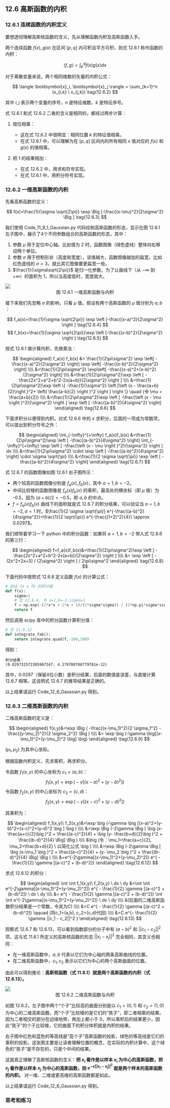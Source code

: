 
## 12.6 高斯函数的内积

### 12.6.1 连续函数的内积定义

要想透彻理解高斯核函数的含义，先从理解函数内积及高斯函数入手。

两个连续函数 $f(x),g(x)$ 在区间 $[p,q]$ 内可积且平方可积，则式 12.6.1 称作函数的内积：

$$
\langle f,g \rangle  = \int_p^q f(x) g(x) dx \tag{12.6.1}
$$

对于离散变量来说，两个相同维数的矢量的内积公式：

$$
\langle \boldsymbol{x}_i, \boldsymbol{x}_j \rangle  = \sum_{k=1}^n (x_{i,k} \ x_{j,k})  \tag{12.6.2}
$$

其中 $i,j$ 表示两个变量的序号，$n$ 是特征维数，$k$ 是特征序号。

式 12.6.1 和式 12.6.2 二者的含义是相同的，都经过两步计算：

1. 按位相乘：
   
   - 这在式 12.6.2 中很明显：相同位置 $k$ 的特征值相乘。
   - 在式 12.6.1 中，可以理解为在 $[p,q]$ 区间内的所有相同 $x$ 值对应的 $f(x)$ 和 $g(x)$ 的值相乘。

2. 把 1 的结果相加：
   
   - 在式 12.6.2 中，用求和符号实现。
   - 在式 12.6.1 中，用积分符号实现。

### 12.6.2 一维高斯函数的内积

先看高斯函数的定义：

$$
f(x)=\frac{1}{\sigma \sqrt{2\pi}} \exp \Big [-\frac{(x-\mu)^2}{2\sigma^2} \Big ] \tag{12.6.3}
$$

我们使用 Code_11_9_1_Gaussian.py 代码绘制高斯函数的形态，显示在图 12.6.1 左子图中，展示了4个不同参数组合的高斯函数的形态，其中：

1. 参数 $\mu$ 用于定位中心轴。比如值为 2 时，函数图像（绿色虚线）整体向右移动两个单位。
2. 参数 $\sigma$ 用于控制形状（高度和宽度），该值越大，函数图像越加的扁宽，比如红色虚线的 $\sigma=3$，就比其它图像要更扁宽一些。
3. $\frac{1}{\sigma\sqrt{2\pi}}$ 是归一化参数，为了让曲线下（从 $-\infty$ 到 $+\infty$）的面积为 1，所以当高度低时，宽度就大。

<img src="./images/12-9-1.png" />

<center>图 12.6.1 一维高斯函数与内积</center>

接下来我们先忽略 $\sigma$ 的影响，只看 $\mu$ 值。假设有两个高斯函数的 $\mu$ 值分别为 $a,b$ ：

$$
f_a(x)=\frac{1}{\sigma \sqrt{2\pi}} \exp \left [-\frac{(x-a)^2}{2\sigma^2} \right ] \tag{12.6.4}
$$
$$
f_b(x)=\frac{1}{\sigma \sqrt{2\pi}}\exp \left [-\frac{(x-b)^2}{2\sigma^2} \right ]  \tag{12.6.5}
$$

按式 12.6.1 做计算内积，先做乘法：

$$
\begin{aligned}
f_a(x) f_b(x) &= \frac{1}{2\pi\sigma^2} \exp \left[ -\frac{(x-a)^2}{2\sigma^2} \right] \exp \left[ -\frac{(x-b)^2}{2\sigma^2} \right]
\\\\
&=\frac{1}{2\pi\sigma^2} \exp\left[ -\frac{(x-a)^2+(x-b)^2}{2\sigma^2} \right]
\\\\
&=\frac{1}{2\pi\sigma^2}\exp \left [ -\frac{2x^2+a^2+b^2-2x(a+b)}{2\sigma^2} \right ]
\\\\
&=\frac{1}{2\pi\sigma^2}\exp  \left \{ -\frac{1}{\sigma^2} \left [\left (x - \frac{a+b}{2}\right )^2+ \left(  \frac{a-b}{2}  \right )^2 \right ] \right \} \quad (令 \mu = \frac{a+b}{2})
\\\\
&=\frac{1}{2\pi\sigma^2}\exp  \left [ -\frac{\left (x - \mu \right )^2}{\sigma^2}   \right ] \exp  \left [ -\frac{(a-b)^2}{4\sigma^2}   \right]
\end{aligned} \tag{12.6.6}
$$

下面求积分以便得到内积。对式 12.6.6 中的 $x$ 求积分，后面的一项成为常数项，可以提出到积分符号之外：

$$
\begin{aligned}
\int_{-\infty}^{+\infty} f_a(x)f_b(x) &=\frac{1}{2\pi\sigma^2}\exp  \left [  -\frac{(a-b)^2}{4\sigma^2} \right] \int_{-\infty}^{+\infty} \exp  \left [ -\frac{\left (x - \mu \right )^2}{\sigma^2}   \right ] dx  
\\\\
&=\frac{1}{2\pi\sigma^2} \cdot \exp \left [  -\frac{(a-b)^2}{4\sigma^2} \right] \cdot \sigma \sqrt{\pi}
\\\\
&=\frac{1}{2 \sigma \sqrt{\pi}} \exp \left [  -\frac{(a-b)^2}{4\sigma^2} \right]
\end{aligned}
\tag{12.6.7}
$$

式 12.6.7 的函数图像如图 12.6.1 右子图所示：

- 两个较高的函数图像分别是 $f_a(x),f_b(x)$，其中 $a=1,b=-2$。
- 中间比较矮的函数图像是 $f_a(x)f_b(x)$ 的乘积，最高处的横坐标（即 $\mu$ 值）为 -0.5，因为 $(a+b)/2=-0.5$，即 $a,b$ 的中点。
- $f=f_a(x) f_b(x)$ 曲线下的面积就是式 12.6.7 的积分结果，可以验证当 $a=1,b=-2,\sigma=1$ 时，$\frac{1}{2 \sigma \sqrt{\pi}} e^{-\frac{(a-b)^2}{4\sigma^2}}=\frac{1}{2 \sqrt{\pi}} e^{-\frac{(1+2)^2}{4}} \approx 0.0297$。

我们顺带着学习一下 python 中的积分函数：如果将 $a=1,b=-2$ 带入式 12.6.6 的第三行：

$$
\begin{aligned}
f=f_a(x)f_b(x)&=\frac{1}{2\pi\sigma^2}\exp \left [ -\frac{2x^2+a^2+b^2-2x(a+b)}{2\sigma^2} \right ] 
\\\\
&= \exp \left [ -(2x^2+2x+5) / {2\sigma^2} \right ] / 2\pi\sigma^2
\end{aligned}
\tag{12.6.8}
$$

下面代码中按照式 12.6.8 定义函数 $f(x)$ 的计算公式：

```python
# 验证 fa x fb 的积分值
def f(x):
    sigma=1
    # 式 12.6.8, 令 a=1,b=-2,sigma=1
    f = np.exp(-(2*x*x + 2*x + 5)/(2*sigma*sigma)) / (2*np.pi*sigma*sigma)
    return f
```

然后调用 scipy 库中的积分函数计算积分值：

```python
# 式 11.8.12
def integrate_fab():
    return integrate.quad(f,-100,100)
```
得到：
```
积分结果：
(0.029732572305907347, 4.179708708779781e-12)
```
其中，0.0297（保留4位小数）是积分结果，后面的数值是误差，与直接计算 12.6.7 相等。这说明式 12.6.7 的推导结果是正确的。

以上结果请运行 Code_12_6_Gaussian.py 得到。

### 12.6.3 二维高斯函数的内积

二维高斯函数的定义是：

$$
\begin{aligned}
f(x,y)&=\exp \Big ( -\frac{(x-\mu_1)^2}{2 \sigma_1^2} - \frac{(y-\mu_2)^2}{2 \sigma_2^2} \Big ) 
\\\\
&= \exp \big (-\gamma \big[(x-\mu_1)^2+(y-\mu_2)^2 \big] \big)
\end{aligned}
\tag{12.6.9}
$$

$(\mu_1,\mu_2)$ 为其中心坐标。

根据函数内积定义，先求乘积，再求积分。

令函数 $f_1(x,y)$ 的中心坐标为 $c_1=(a,b)$：
$$
f_1(x,y) = \exp \big (-\gamma \big [(x-a)^2+(y-b)^2 \big ] \big) \tag{12.6.10}
$$
令函数 $f_2(x,y)$ 的中心坐标为 $c_2=(c,d)$：
$$
f_2(x,y) = \exp \big (-\gamma \big [ (x-c)^2+(y-d)^2 \big ] \big ) \tag{12.6.11}
$$

其乘积为：

$$
\begin{aligned}
f_1(x,y)\ f_2(x,y)&=\exp \big (-\gamma \big [(x-a)^2+(y-b)^2+(x-c)^2+(y-d)^2 \big ] \big )
\\\\
&=\exp \Big (-2\gamma \Big [ \big (x-\frac{a+c}{2}\big )^2 + \frac{(a-c)^2}{4} + \big (y- \frac{b+d}{2}\big )^2 + \frac{(b-d)^2}{4}   \Big] \Big )
\\\\
&\big (令：\mu_1=\frac{a+c}{2}, \mu_2=\frac{b+d}{2} \ 以简化公式 \big )
\\\\
&=\exp \Big (-2\gamma \Big [ \big (x-\mu_1 \big )^2 + \frac{(a-c)^2}{4} + (y- \mu_2 \big )^2 + \frac{(b-d)^2}{4}   \Big] \Big )
\\\\
&=e^{-2\gamma[(x-\mu_1)^2+(y-\mu_2)^2]} e^{ - \frac{1}{2} \gamma [(a-c)^2 + (b-d)^2]}
\end{aligned}
 \tag{12.6.12}
$$

求式 12.6.12 的积分：

$$
\begin{aligned}
\int \int f_1(x,y)\ f_2(x,y) \  dx \ dy &=\int \int e^{-2\gamma[(x-\mu_1)^2+(y-\mu_2)^2]}  e^{ - \frac{1}{2} \gamma [(a-c)^2 + (b-d)^2]} \  dx \ dy
\\\\
&= e^{ - \frac{1}{2} \gamma [(a-c)^2 + (b-d)^2]} \int \int e^{-2\gamma[(x-\mu_1)^2+(y-\mu_2)^2]} \  dx \ dy 
\\\\
&(后面的二维高斯函数积分结果是一个常数，令其为C)
\\\\
&=C  e^{ - \frac{1}{2} \gamma [(a-c)^2 + (b-d)^2]} \qquad (将c_1=(a,b), c_2=(c,d)代回)
\\\\
&=C e^{- \frac{1}{2} \gamma  ||c_1 - c_2||^2  }
\end{aligned}
\tag{12.6.13}
$$

观察式 12.6.7 和 12.6.13，可以看到指数部分的分子中有 $(a-b)^2$ 和 $||c_1-c_2||^2$ 项，这与式 11.8.1 所定义的高斯核函数的形态 $||x_i-x_j||^2$ 完全相同，其含义也相同：

- 在一维高斯函数中，$a,b$ 代表以它们为中心轴的两条高斯曲线的位置。
- 在二维高斯函数中，$c_1,c_2$ 表示以它们为中心的两个高斯曲面的位置。

由此可以得到推论：**高斯核函数（式 11.8.1）就是两个高斯函数的内积（式12.6.13）。** 

<img src="./images/12-9-2.png" />

<center>图 12.6.2 二维高斯函数与内积</center>

如图 12.6.2，左子图中两个“个子”比较高的曲面分别是以 $c_1=(0,1)$ 和 $c_2=(1,0)$ 为中心的二维高斯函数，而“个子”比较矮的是它们的“孩子”，即二者相乘的结果。因为二者相交的部分在边缘地带，再加上都小于 0，所以乘积后的结果更小，因此“孩子”的个子比较矮，它的曲面下的积分体积就是内积的结果。

右子图中红色和蓝色的等高线是“高个子”高斯函数的投影，绿色的等高线是它们的乘积的投影。这张图主要是让读者理解位置的概念，在实际的内积计算中，这个绿色的“孩子”是不存在的，只是个中间的结果。

这就真正理解了高斯核函数的含义：**把 $x_i$ 看作是以样本 $x_i$ 为中心的高斯函数，把 $x_j$ 看作是以样本 $x_j$ 为中心的高斯函数，则 $e^{-\gamma||\boldsymbol{x}_i-\boldsymbol{x}_j||^2}$ 就是两个样本的高斯函数的内积。** 对一维、二维或更高维的高斯函数都是如此。

以上结果请运行 Code_12_6_Gaussian.py 得到。

### 思考和练习

